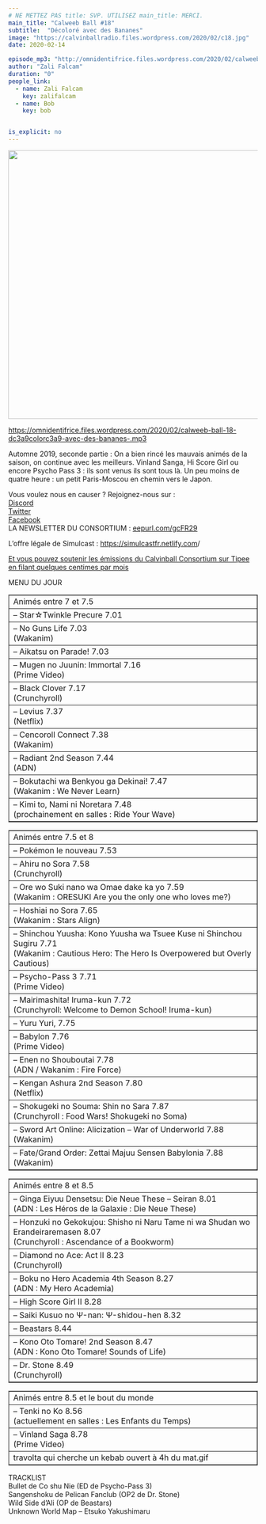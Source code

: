 ```yaml
---
# NE METTEZ PAS title: SVP. UTILISEZ main_title: MERCI.
main_title: "Calweeb Ball #18"
subtitle:  "Décoloré avec des Bananes"
image: "https://calvinballradio.files.wordpress.com/2020/02/c18.jpg"
date: 2020-02-14

episode_mp3: "http://omnidentifrice.files.wordpress.com/2020/02/calweeb-ball-18-dc3a9colorc3a9-avec-des-bananes-.mp3"
author: "Zali Falcam"
duration: "0"
people_link: 
  - name: Zali Falcam
    key: zalifalcam
  - name: Bob
    key: bob


is_explicit: no
---
```


<PodcastHeader/>

<!-- ECRIRE LA DESCRIPTION DE L'EPISODE SOUS CETTE LIGNE -->
<p><img class="alignnone size-full wp-image-308" src="https://calvinballradio.files.wordpress.com/2020/02/c18.jpg" alt="" width="543" height="543" srcset="https://calvinballradio.files.wordpress.com/2020/02/c18.jpg 543w, https://calvinballradio.files.wordpress.com/2020/02/c18.jpg?w=150&amp;h=150 150w, https://calvinballradio.files.wordpress.com/2020/02/c18.jpg?w=300&amp;h=300 300w"></p>
<p><a href="https://omnidentifrice.files.wordpress.com/2020/02/calweeb-ball-18-dc3a9colorc3a9-avec-des-bananes-.mp3">https://omnidentifrice.files.wordpress.com/2020/02/calweeb-ball-18-dc3a9colorc3a9-avec-des-bananes-.mp3</a></p>
<p>Automne 2019, seconde partie : On a bien rincé les mauvais animés de la saison, on continue avec les meilleurs. Vinland Sanga, Hi Score Girl ou encore Psycho Pass 3 : ils sont venus ils sont tous là. Un peu moins de quatre heure : un petit Paris-Moscou en chemin vers le Japon.</p>
<p>Vous voulez nous en causer ? Rejoignez-nous sur :<br>
<a href="http://discordapp.com/invite/4RnA9v7" rel="noopener noreferrer">Discord</a><br>
<a href="https://twitter.com/Calvinball_FM?lang=fr" rel="noopener noreferrer">Twitter</a><br>
<a href="https://www.facebook.com/CalvinballRadio/?ref=bookmarks" rel="noopener noreferrer">Facebook</a><br>
LA NEWSLETTER DU CONSORTIUM : <a title="http://eepurl.com/gcFR29" href="https://exit.sc/?url=http%3A%2F%2Feepurl.com%2FgcFR29" rel="nofollow noopener noreferrer">eepurl.com/gcFR29</a></p>
<p>L’offre légale de Simulcast : <a href="https://simulcastfr.netlify.com/" rel="noopener">https://simulcastfr.netlify.com</a>/</p>
<p><a href="https://fr.tipeee.com/calvinball" rel="noopener noreferrer">Et vous pouvez soutenir les émissions du Calvinball Consortium sur Tipee en filant quelques centimes par mois</a></p>
<p>MENU DU JOUR</p>
<p></p>
<table dir="ltr" border="1" cellspacing="0" cellpadding="0">
<colgroup>
<col width="568"></colgroup>
<tbody>
<tr>
<td>Animés entre 7 et 7.5</td>
</tr>
<tr>
<td>– Star☆Twinkle Precure 7.01</td>
</tr>
<tr>
<td>– No Guns Life 7.03<br>
(Wakanim)</td>
</tr>
<tr>
<td>– Aikatsu on Parade! 7.03</td>
</tr>
<tr>
<td>– Mugen no Juunin: Immortal 7.16<br>
(Prime Video)</td>
</tr>
<tr>
<td>– Black Clover 7.17<br>
(Crunchyroll)</td>
</tr>
<tr>
<td>– Levius 7.37<br>
(Netflix)</td>
</tr>
<tr>
<td>– Cencoroll Connect 7.38<br>
(Wakanim)</td>
</tr>
<tr>
<td>– Radiant 2nd Season 7.44<br>
(ADN)</td>
</tr>
<tr>
<td>– Bokutachi wa Benkyou ga Dekinai! 7.47<br>
(Wakanim : We Never Learn)</td>
</tr>
<tr>
<td>– Kimi to, Nami ni Noretara 7.48<br>
(prochainement en salles : Ride Your Wave)</td>
</tr>
</tbody>
</table>
<p></p>
<table dir="ltr" border="1" cellspacing="0" cellpadding="0">
<colgroup>
<col width="568"></colgroup>
<tbody>
<tr>
<td>Animés entre 7.5 et 8</td>
</tr>
<tr>
<td>– Pokémon le nouveau 7.53</td>
</tr>
<tr>
<td>– Ahiru no Sora 7.58<br>
(Crunchyroll)</td>
</tr>
<tr>
<td>– Ore wo Suki nano wa Omae dake ka yo 7.59<br>
(Wakanim : ORESUKI Are you the only one who loves me?)</td>
</tr>
<tr>
<td>– Hoshiai no Sora 7.65<br>
(Wakanim : Stars Align)</td>
</tr>
<tr>
<td>– Shinchou Yuusha: Kono Yuusha wa Tsuee Kuse ni Shinchou Sugiru 7.71<br>
(Wakanim : Cautious Hero: The Hero Is Overpowered but Overly Cautious)</td>
</tr>
<tr>
<td>– Psycho-Pass 3 7.71<br>
(Prime Video)</td>
</tr>
<tr>
<td>– Mairimashita! Iruma-kun 7.72<br>
(Crunchyroll: Welcome to Demon School! Iruma-kun)</td>
</tr>
<tr>
<td>– Yuru Yuri, 7.75</td>
</tr>
<tr>
<td>– Babylon 7.76<br>
(Prime Video)</td>
</tr>
<tr>
<td>– Enen no Shouboutai 7.78<br>
(ADN / Wakanim : Fire Force)</td>
</tr>
<tr>
<td>– Kengan Ashura 2nd Season 7.80<br>
(Netflix)</td>
</tr>
<tr>
<td>– Shokugeki no Souma: Shin no Sara 7.87<br>
(Crunchyroll : Food Wars! Shokugeki no Soma)</td>
</tr>
<tr>
<td>– Sword Art Online: Alicization – War of Underworld 7.88<br>
(Wakanim)</td>
</tr>
<tr>
<td>– Fate/Grand Order: Zettai Majuu Sensen Babylonia 7.88<br>
(Wakanim)</td>
</tr>
</tbody>
</table>
<p></p>
<table dir="ltr" border="1" cellspacing="0" cellpadding="0">
<colgroup>
<col width="568"></colgroup>
<tbody>
<tr>
<td>Animés entre 8 et 8.5</td>
</tr>
<tr>
<td>– Ginga Eiyuu Densetsu: Die Neue These – Seiran 8.01<br>
(ADN : Les Héros de la Galaxie : Die Neue These)</td>
</tr>
<tr>
<td>– Honzuki no Gekokujou: Shisho ni Naru Tame ni wa Shudan wo Erandeiraremasen 8.07<br>
(Crunchyroll : Ascendance of a Bookworm)</td>
</tr>
<tr>
<td>– Diamond no Ace: Act II 8.23<br>
(Crunchyroll)</td>
</tr>
<tr>
<td>– Boku no Hero Academia 4th Season 8.27<br>
(ADN : My Hero Academia)</td>
</tr>
<tr>
<td>– High Score Girl II 8.28</td>
</tr>
<tr>
<td>– Saiki Kusuo no Ψ-nan: Ψ-shidou-hen 8.32</td>
</tr>
<tr>
<td>– Beastars 8.44</td>
</tr>
<tr>
<td>– Kono Oto Tomare! 2nd Season 8.47<br>
(ADN : Kono Oto Tomare! Sounds of Life)</td>
</tr>
<tr>
<td>– Dr. Stone 8.49<br>
(Crunchyroll)</td>
</tr>
</tbody>
</table>
<p></p>
<table dir="ltr" border="1" cellspacing="0" cellpadding="0">
<colgroup>
<col width="568"></colgroup>
<tbody>
<tr>
<td>Animés entre 8.5 et le bout du monde</td>
</tr>
<tr>
<td>– Tenki no Ko 8.56<br>
(actuellement en salles : Les Enfants du Temps)</td>
</tr>
<tr>
<td>– Vinland Saga 8.78<br>
(Prime Video)</td>
</tr>
<tr>
<td>travolta qui cherche un kebab ouvert à 4h du mat.gif</td>
</tr>
</tbody>
</table>
<p>TRACKLIST<br>
Bullet de Co shu Nie (ED de Psycho-Pass 3)<br>
Sangenshoku de Pelican Fanclub (OP2 de Dr. Stone)<br>
Wild Side d’Ali (OP de Beastars)<br>
Unknown World Map – Etsuko Yakushimaru</p>


